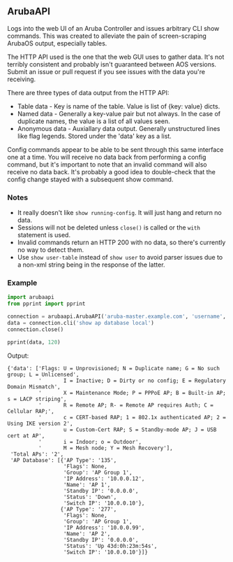## ArubaAPI

Logs into the web UI of an Aruba Controller and issues arbitrary CLI show commands.  This was created to alleviate the pain of screen-scraping ArubaOS output, especially tables.

The HTTP API used is the one that the web GUI uses to gather data.  It's not terribly consistent and probably isn't guaranteed between AOS versions.  Submit an issue or pull request if you see issues with the data you're receiving.

There are three types of data output from the HTTP API:
 * Table data - Key is name of the table.  Value is list of {key: value} dicts.
 * Named data - Generally a key-value pair but not always.  In the case of duplicate names, the value is a list of all values seen.
 * Anonymous data - Auxiallary data output.  Generally unstructured lines like flag legends.  Stored under the 'data' key as a list.

Config commands appear to be able to be sent through this same interface one at a time.  You will receive no data back from performing a config command, but it's important to note that an invalid command will also receive no data back.  It's probably a good idea to double-check that the config change stayed with a subsequent show command.

### Notes
 * It really doesn't like `show running-config`.  It will just hang and return no data.
 * Sessions will not be deleted unless `close()` is called or the `with` statement is used.
 * Invalid commands return an HTTP 200 with no data, so there's currently no way to detect them.
 * Use `show user-table` instead of `show user` to avoid parser issues due to a non-xml string being in the response of the latter.

### Example

```python
import arubaapi
from pprint import pprint

connection = arubaapi.ArubaAPI('aruba-master.example.com', 'username', 'password')
data = connection.cli('show ap database local')
connection.close()

pprint(data, 120)
```

Output:

```
{'data': ['Flags: U = Unprovisioned; N = Duplicate name; G = No such group; L = Unlicensed',
          '       I = Inactive; D = Dirty or no config; E = Regulatory Domain Mismatch',
          '       X = Maintenance Mode; P = PPPoE AP; B = Built-in AP; s = LACP striping',
          '       R = Remote AP; R- = Remote AP requires Auth; C = Cellular RAP;',
          '       c = CERT-based RAP; 1 = 802.1x authenticated AP; 2 = Using IKE version 2',
          '       u = Custom-Cert RAP; S = Standby-mode AP; J = USB cert at AP',
          '       i = Indoor; o = Outdoor',
          '       M = Mesh node; Y = Mesh Recovery'],
 'Total APs': '2',
 'AP Database': [{'AP Type': '135',
                  'Flags': None,
                  'Group': 'AP Group 1',
                  'IP Address': '10.0.0.12',
                  'Name': 'AP 1',
                  'Standby IP': '0.0.0.0',
                  'Status': 'Down',
                  'Switch IP': '10.0.0.10'},
                 {'AP Type': '277',
                  'Flags': None,
                  'Group': 'AP Group 1',
                  'IP Address': '10.0.0.99',
                  'Name': 'AP 2',
                  'Standby IP': '0.0.0.0',
                  'Status': 'Up 43d:0h:23m:54s',
                  'Switch IP': '10.0.0.10'}]}
```
